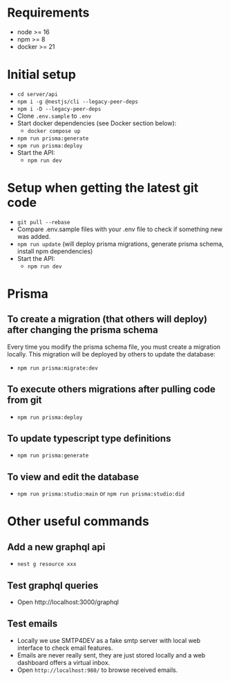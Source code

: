 # Requirements

- node >= 16
- npm >= 8
- docker >= 21

# Initial setup

- `cd server/api`
- `npm i -g @nestjs/cli --legacy-peer-deps`
- `npm i -D --legacy-peer-deps`
- Clone `.env.sample` to `.env`
- Start docker dependencies (see Docker section below):
  - `docker compose up`
- `npm run prisma:generate`
- `npm run prisma:deploy`
- Start the API:
  - `npm run dev`

# Setup when getting the latest git code

- `git pull --rebase`
- Compare .env.sample files with your .env file to check if something new was added.
- `npm run update` (will deploy prisma migrations, generate prisma schema, install npm dependencies)
- Start the API:
  - `npm run dev`

# Prisma

## To create a migration (that others will deploy) after changing the prisma schema

Every time you modify the prisma schema file, you must create a migration locally. This migration will be deployed by others to update the database:

- `npm run prisma:migrate:dev`

## To execute others migrations after pulling code from git

- `npm run prisma:deploy`

## To update typescript type definitions

- `npm run prisma:generate`

## To view and edit the database

- `npm run prisma:studio:main` or `npm run prisma:studio:did`
# Other useful commands

## Add a new graphql api

- `nest g resource xxx`

## Test graphql queries

- Open http://localhost:3000/graphql

## Test emails

- Locally we use SMTP4DEV as a fake smtp server with local web interface to check email features.
- Emails are never really sent, they are just stored locally and a web dashboard offers a virtual inbox.
- Open `http://localhost:980/` to browse received emails.